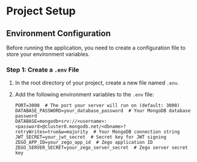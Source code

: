 # Project Setup

## Environment Configuration

Before running the application, you need to create a configuration file to store your environment variables.

### Step 1: Create a `.env` File

1. In the root directory of your project, create a new file named `.env`.
   
2. Add the following environment variables to the `.env` file:

   ```plaintext
   PORT=3000  # The port your server will run on (default: 3000)
   DATABASE_PASSWORD=your_database_password  # Your MongoDB database password
   DATABASE=mongodb+srv://<username>:<password>@cluster0.mongodb.net/<dbname>?retryWrites=true&w=majority  # Your MongoDB connection string
   JWT_SECRET=your_jwt_secret  # Secret key for JWT signing
   ZEGO_APP_ID=your_zego_app_id  # Zego application ID
   ZEGO_SERVER_SECRET=your_zego_server_secret  # Zego server secret key
